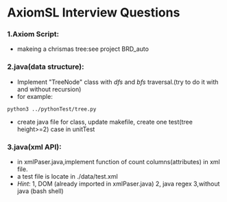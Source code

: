 # AxiomSL Interview Questions
### 1.Axiom Script:  
* makeing a chrismas tree:see project BRD_auto  
### 2.java(data structure):  
* Implement "TreeNode" class with *dfs* and *bfs* traversal.(try to do it with and without recursion)  
* for example:  
~~~~
python3 ../pythonTest/tree.py 
~~~~
* create java file for class, update makefile, create one test(tree height>=2) case in unitTest 
### 3.java(xml API):
* in xmlPaser.java,implement function of count columns(attributes) in xml file.
* a test file is locate in ./data/test.xml
* *Hint*: 1, DOM (already imported in xmlPaser.java) 2, java regex 3,without java (bash shell)

